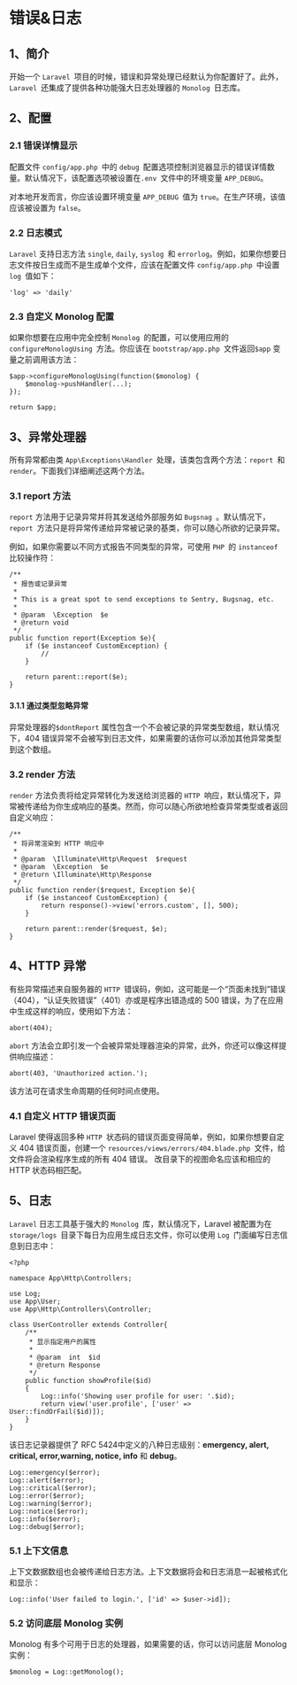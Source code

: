 # 错误&日志

## 1、简介
开始一个 `Laravel `项目的时候，错误和异常处理已经默认为你配置好了。此外，`Laravel `还集成了提供各种功能强大日志处理器的 `Monolog `日志库。

## 2、配置

### 2.1 错误详情显示
配置文件 `config/app.php `中的 `debug `配置选项控制浏览器显示的错误详情数量。默认情况下，该配置选项被设置在`.env `文件中的环境变量 `APP_DEBUG`。

对本地开发而言，你应该设置环境变量 `APP_DEBUG `值为 `true`。在生产环境，该值应该被设置为 `false`。

### 2.2 日志模式
`Laravel` 支持日志方法 `single`, `daily`, `syslog `和 `errorlog`。例如，如果你想要日志文件按日生成而不是生成单个文件，应该在配置文件 `config/app.php `中设置 `log `值如下：

```
'log' => 'daily'
```

### 2.3 自定义 Monolog 配置
如果你想要在应用中完全控制 `Monolog `的配置，可以使用应用的 `configureMonologUsing `方法。你应该在 `bootstrap/app.php `文件返回`$app` 变量之前调用该方法：

```
$app->configureMonologUsing(function($monolog) {
    $monolog->pushHandler(...);
});

return $app;
```

## 3、异常处理器
所有异常都由类 `App\Exceptions\Handler `处理，该类包含两个方法：`report `和 `render`。下面我们详细阐述这两个方法。

### 3.1 report 方法
`report` 方法用于记录异常并将其发送给外部服务如 `Bugsnag `。默认情况下，`report `方法只是将异常传递给异常被记录的基类，你可以随心所欲的记录异常。

例如，如果你需要以不同方式报告不同类型的异常，可使用 `PHP `的 `instanceof `比较操作符：

```
/**
 * 报告或记录异常
 *
 * This is a great spot to send exceptions to Sentry, Bugsnag, etc.
 *
 * @param  \Exception  $e
 * @return void
 */
public function report(Exception $e){
    if ($e instanceof CustomException) {
        //
    }

    return parent::report($e);
}
```

#### 3.1.1 通过类型忽略异常
异常处理器的`$dontReport` 属性包含一个不会被记录的异常类型数组，默认情况下，404 错误异常不会被写到日志文件，如果需要的话你可以添加其他异常类型到这个数组。

### 3.2 render 方法
`render` 方法负责将给定异常转化为发送给浏览器的 `HTTP `响应，默认情况下，异常被传递给为你生成响应的基类。然而，你可以随心所欲地检查异常类型或者返回自定义响应：

```
/**
 * 将异常渲染到 HTTP 响应中
 *
 * @param  \Illuminate\Http\Request  $request
 * @param  \Exception  $e
 * @return \Illuminate\Http\Response
 */
public function render($request, Exception $e){
    if ($e instanceof CustomException) {
        return response()->view('errors.custom', [], 500);
    }

    return parent::render($request, $e);
}
```

## 4、HTTP 异常
有些异常描述来自服务器的 `HTTP `错误码，例如，这可能是一个“页面未找到”错误（404），“认证失败错误”（401）亦或是程序出错造成的 500 错误，为了在应用中生成这样的响应，使用如下方法：

```
abort(404);
```

`abort` 方法会立即引发一个会被异常处理器渲染的异常，此外，你还可以像这样提供响应描述：

```
abort(403, 'Unauthorized action.');
```

该方法可在请求生命周期的任何时间点使用。

### 4.1 自定义 HTTP 错误页面
Laravel 使得返回多种 `HTTP `状态码的错误页面变得简单，例如，如果你想要自定义 404 错误页面，创建一个 `resources/views/errors/404.blade.php `文件，给文件将会渲染程序生成的所有 404 错误。
改目录下的视图命名应该和相应的 HTTP 状态码相匹配。

## 5、日志
`Laravel` 日志工具基于强大的 `Monolog `库，默认情况下，Laravel 被配置为在 `storage/logs `目录下每日为应用生成日志文件，你可以使用 `Log `门面编写日志信息到日志中：

```
<?php

namespace App\Http\Controllers;

use Log;
use App\User;
use App\Http\Controllers\Controller;

class UserController extends Controller{
    /**
     * 显示指定用户的属性
     *
     * @param  int  $id
     * @return Response
     */
    public function showProfile($id)
    {
        Log::info('Showing user profile for user: '.$id);
        return view('user.profile', ['user' => User::findOrFail($id)]);
    }
}
```

该日志记录器提供了 RFC 5424中定义的八种日志级别：**emergency, alert, critical, error,warning, notice, info** 和 **debug**。

```
Log::emergency($error);
Log::alert($error);
Log::critical($error);
Log::error($error);
Log::warning($error);
Log::notice($error);
Log::info($error);
Log::debug($error);
```

### 5.1 上下文信息
上下文数据数组也会被传递给日志方法。上下文数据将会和日志消息一起被格式化和显示：

```
Log::info('User failed to login.', ['id' => $user->id]);
```

### 5.2 访问底层 Monolog 实例
Monolog 有多个可用于日志的处理器，如果需要的话，你可以访问底层 Monolog 实例：

```
$monolog = Log::getMonolog();
```